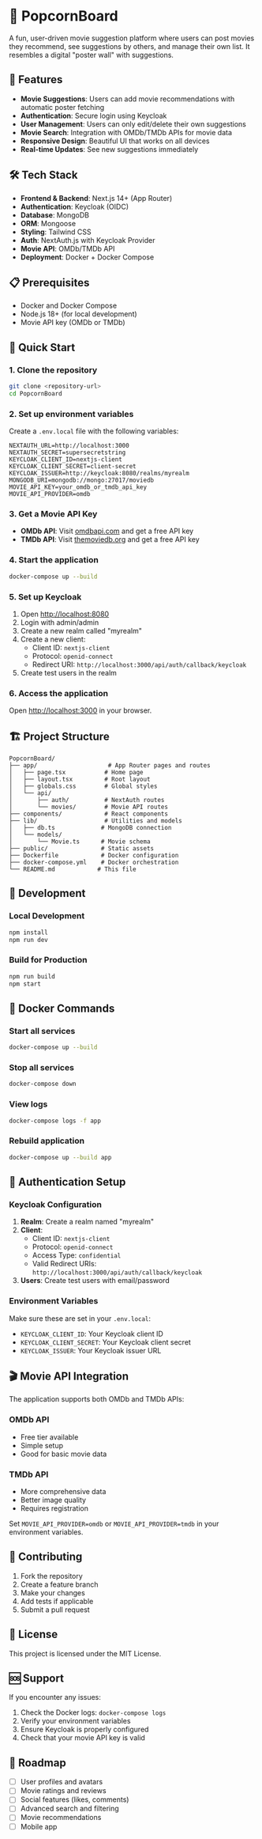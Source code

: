 # 🍿 PopcornBoard

A fun, user-driven movie suggestion platform where users can post movies they recommend, see suggestions by others, and manage their own list. It resembles a digital "poster wall" with suggestions.

## 🚀 Features

- **Movie Suggestions**: Users can add movie recommendations with automatic poster fetching
- **Authentication**: Secure login using Keycloak
- **User Management**: Users can only edit/delete their own suggestions
- **Movie Search**: Integration with OMDb/TMDb APIs for movie data
- **Responsive Design**: Beautiful UI that works on all devices
- **Real-time Updates**: See new suggestions immediately

## 🛠️ Tech Stack

- **Frontend & Backend**: Next.js 14+ (App Router)
- **Authentication**: Keycloak (OIDC)
- **Database**: MongoDB
- **ORM**: Mongoose
- **Styling**: Tailwind CSS
- **Auth**: NextAuth.js with Keycloak Provider
- **Movie API**: OMDb/TMDb API
- **Deployment**: Docker + Docker Compose

## 📋 Prerequisites

- Docker and Docker Compose
- Node.js 18+ (for local development)
- Movie API key (OMDb or TMDb)

## 🚀 Quick Start

### 1. Clone the repository
```bash
git clone <repository-url>
cd PopcornBoard
```

### 2. Set up environment variables
Create a `.env.local` file with the following variables:
```env
NEXTAUTH_URL=http://localhost:3000
NEXTAUTH_SECRET=supersecretstring
KEYCLOAK_CLIENT_ID=nextjs-client
KEYCLOAK_CLIENT_SECRET=client-secret
KEYCLOAK_ISSUER=http://keycloak:8080/realms/myrealm
MONGODB_URI=mongodb://mongo:27017/moviedb
MOVIE_API_KEY=your_omdb_or_tmdb_api_key
MOVIE_API_PROVIDER=omdb
```

### 3. Get a Movie API Key
- **OMDb API**: Visit [omdbapi.com](http://www.omdbapi.com/) and get a free API key
- **TMDb API**: Visit [themoviedb.org](https://www.themoviedb.org/documentation/api) and get a free API key

### 4. Start the application
```bash
docker-compose up --build
```

### 5. Set up Keycloak
1. Open [http://localhost:8080](http://localhost:8080)
2. Login with admin/admin
3. Create a new realm called "myrealm"
4. Create a new client:
   - Client ID: `nextjs-client`
   - Protocol: `openid-connect`
   - Redirect URI: `http://localhost:3000/api/auth/callback/keycloak`
5. Create test users in the realm

### 6. Access the application
Open [http://localhost:3000](http://localhost:3000) in your browser.

## 🏗️ Project Structure

```
PopcornBoard/
├── app/                    # App Router pages and routes
│   ├── page.tsx           # Home page
│   ├── layout.tsx         # Root layout
│   ├── globals.css        # Global styles
│   └── api/
│       ├── auth/          # NextAuth routes
│       └── movies/        # Movie API routes
├── components/            # React components
├── lib/                   # Utilities and models
│   ├── db.ts             # MongoDB connection
│   └── models/
│       └── Movie.ts      # Movie schema
├── public/               # Static assets
├── Dockerfile            # Docker configuration
├── docker-compose.yml    # Docker orchestration
└── README.md            # This file
```

## 🔧 Development

### Local Development
```bash
npm install
npm run dev
```

### Build for Production
```bash
npm run build
npm start
```

## 🐳 Docker Commands

### Start all services
```bash
docker-compose up --build
```

### Stop all services
```bash
docker-compose down
```

### View logs
```bash
docker-compose logs -f app
```

### Rebuild application
```bash
docker-compose up --build app
```

## 🔐 Authentication Setup

### Keycloak Configuration
1. **Realm**: Create a realm named "myrealm"
2. **Client**: 
   - Client ID: `nextjs-client`
   - Protocol: `openid-connect`
   - Access Type: `confidential`
   - Valid Redirect URIs: `http://localhost:3000/api/auth/callback/keycloak`
3. **Users**: Create test users with email/password

### Environment Variables
Make sure these are set in your `.env.local`:
- `KEYCLOAK_CLIENT_ID`: Your Keycloak client ID
- `KEYCLOAK_CLIENT_SECRET`: Your Keycloak client secret
- `KEYCLOAK_ISSUER`: Your Keycloak issuer URL

## 🎬 Movie API Integration

The application supports both OMDb and TMDb APIs:

### OMDb API
- Free tier available
- Simple setup
- Good for basic movie data

### TMDb API
- More comprehensive data
- Better image quality
- Requires registration

Set `MOVIE_API_PROVIDER=omdb` or `MOVIE_API_PROVIDER=tmdb` in your environment variables.

## 🤝 Contributing

1. Fork the repository
2. Create a feature branch
3. Make your changes
4. Add tests if applicable
5. Submit a pull request

## 📄 License

This project is licensed under the MIT License.

## 🆘 Support

If you encounter any issues:
1. Check the Docker logs: `docker-compose logs`
2. Verify your environment variables
3. Ensure Keycloak is properly configured
4. Check that your movie API key is valid

## 🎯 Roadmap

- [ ] User profiles and avatars
- [ ] Movie ratings and reviews
- [ ] Social features (likes, comments)
- [ ] Advanced search and filtering
- [ ] Movie recommendations
- [ ] Mobile app 